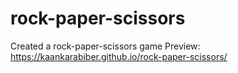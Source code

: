 # rock-paper-scissors
Created a rock-paper-scissors game
Preview: https://kaankarabiber.github.io/rock-paper-scissors/